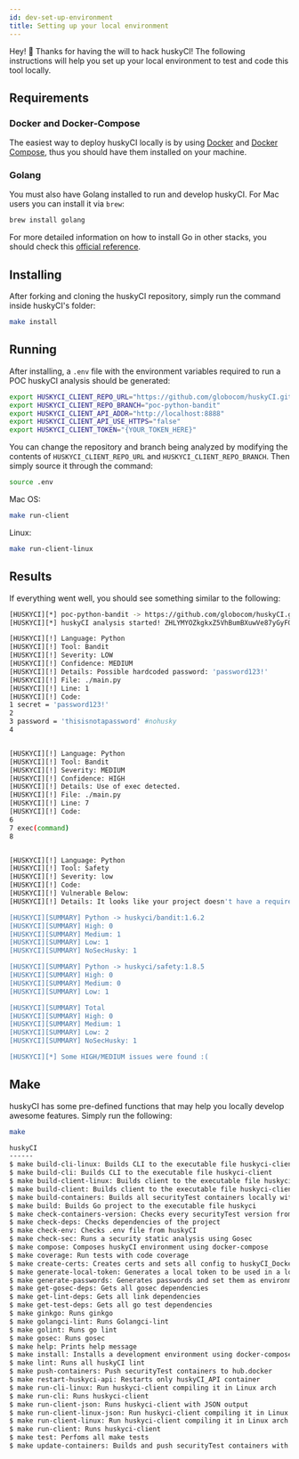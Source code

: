 ```yaml
---
id: dev-set-up-environment
title: Setting up your local environment
---
```


Hey! 🐼 Thanks for having the will to hack huskyCI! The following instructions will help you set up your local environment to test and code this tool locally.

## Requirements

### Docker and Docker-Compose

The easiest way to deploy huskyCI locally is by using [Docker][Docker Install] and [Docker Compose][Docker Compose Install], thus you should have them installed on your machine.

### Golang

You must also have Golang installed to run and develop huskyCI. For Mac users you can install it via `brew`:

```bash
brew install golang
```

For more detailed information on how to install Go in other stacks, you should check this [official reference](https://golang.org/doc/install).

## Installing

After forking and cloning the huskyCI repository, simply run the command inside huskyCI's folder:

```bash
make install
```

## Running

After installing, a `.env` file with the environment variables required to run a POC huskyCI analysis should be generated:

```bash
export HUSKYCI_CLIENT_REPO_URL="https://github.com/globocom/huskyCI.git"
export HUSKYCI_CLIENT_REPO_BRANCH="poc-python-bandit"
export HUSKYCI_CLIENT_API_ADDR="http://localhost:8888"
export HUSKYCI_CLIENT_API_USE_HTTPS="false"
export HUSKYCI_CLIENT_TOKEN="{YOUR_TOKEN_HERE}"
```

You can change the repository and branch being analyzed by modifying the contents of `HUSKYCI_CLIENT_REPO_URL` and `HUSKYCI_CLIENT_REPO_BRANCH`. Then simply source it through the command:

```bash
source .env
```

Mac OS:

```bash
make run-client
```

Linux:

```bash
make run-client-linux
```

## Results

If everything went well, you should see something similar to the following:

```bash
[HUSKYCI][*] poc-python-bandit -> https://github.com/globocom/huskyCI.git
[HUSKYCI][*] huskyCI analysis started! ZHLYMYOZkgkxZ5VhBumBXuwVe87yGyFQ

[HUSKYCI][!] Language: Python
[HUSKYCI][!] Tool: Bandit
[HUSKYCI][!] Severity: LOW
[HUSKYCI][!] Confidence: MEDIUM
[HUSKYCI][!] Details: Possible hardcoded password: 'password123!'
[HUSKYCI][!] File: ./main.py
[HUSKYCI][!] Line: 1
[HUSKYCI][!] Code:
1 secret = 'password123!'
2 
3 password = 'thisisnotapassword' #nohusky
4 


[HUSKYCI][!] Language: Python
[HUSKYCI][!] Tool: Bandit
[HUSKYCI][!] Severity: MEDIUM
[HUSKYCI][!] Confidence: HIGH
[HUSKYCI][!] Details: Use of exec detected.
[HUSKYCI][!] File: ./main.py
[HUSKYCI][!] Line: 7
[HUSKYCI][!] Code:
6 
7 exec(command)
8 


[HUSKYCI][!] Language: Python
[HUSKYCI][!] Tool: Safety
[HUSKYCI][!] Severity: low
[HUSKYCI][!] Code: 
[HUSKYCI][!] Vulnerable Below: 
[HUSKYCI][!] Details: It looks like your project doesn't have a requirements.txt file. huskyCI was not able to run safety properly.

[HUSKYCI][SUMMARY] Python -> huskyci/bandit:1.6.2
[HUSKYCI][SUMMARY] High: 0
[HUSKYCI][SUMMARY] Medium: 1
[HUSKYCI][SUMMARY] Low: 1
[HUSKYCI][SUMMARY] NoSecHusky: 1

[HUSKYCI][SUMMARY] Python -> huskyci/safety:1.8.5
[HUSKYCI][SUMMARY] High: 0
[HUSKYCI][SUMMARY] Medium: 0
[HUSKYCI][SUMMARY] Low: 1

[HUSKYCI][SUMMARY] Total
[HUSKYCI][SUMMARY] High: 0
[HUSKYCI][SUMMARY] Medium: 1
[HUSKYCI][SUMMARY] Low: 2
[HUSKYCI][SUMMARY] NoSecHusky: 1

[HUSKYCI][*] Some HIGH/MEDIUM issues were found :(
```

## Make

huskyCI has some pre-defined functions that may help you locally develop awesome features. Simply run the following:

```bash
make
```

```bash
huskyCI
------
$ make build-cli-linux: Builds CLI to the executable file huskyci-client
$ make build-cli: Builds CLI to the executable file huskyci-client
$ make build-client-linux: Builds client to the executable file huskyci-client
$ make build-client: Builds client to the executable file huskyci-client
$ make build-containers: Builds all securityTest containers locally with the tag latest
$ make build: Builds Go project to the executable file huskyci
$ make check-containers-version: Checks every securityTest version from their container images
$ make check-deps: Checks dependencies of the project
$ make check-env: Checks .env file from huskyCI
$ make check-sec: Runs a security static analysis using Gosec
$ make compose: Composes huskyCI environment using docker-compose
$ make coverage: Run tests with code coverage
$ make create-certs: Creates certs and sets all config to huskyCI_Docker_API
$ make generate-local-token: Generates a local token to be used in a local environment
$ make generate-passwords: Generates passwords and set them as environment variables
$ make get-gosec-deps: Gets all gosec dependencies
$ make get-lint-deps: Gets all link dependencies
$ make get-test-deps: Gets all go test dependencies
$ make ginkgo: Runs ginkgo
$ make golangci-lint: Runs Golangci-lint
$ make golint: Runs go lint
$ make gosec: Runs gosec
$ make help: Prints help message
$ make install: Installs a development environment using docker-compose
$ make lint: Runs all huskyCI lint
$ make push-containers: Push securityTest containers to hub.docker
$ make restart-huskyci-api: Restarts only huskyCI_API container
$ make run-cli-linux: Run huskyci-client compiling it in Linux arch
$ make run-cli: Runs huskyci-client
$ make run-client-json: Runs huskyci-client with JSON output
$ make run-client-linux-json: Run huskyci-client compiling it in Linux arch with JSON output
$ make run-client-linux: Run huskyci-client compiling it in Linux arch
$ make run-client: Runs huskyci-client
$ make test: Perfoms all make tests
$ make update-containers: Builds and push securityTest containers with the latest tags
```


[Docker Install]:  https://docs.docker.com/install/
[Docker Compose Install]: https://docs.docker.com/compose/install/
